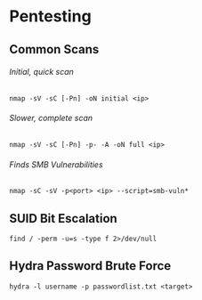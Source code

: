 # Pentesting

## Common Scans

###### Initial, quick scan

`nmap -sV -sC [-Pn] -oN initial <ip>`

###### Slower, complete scan

`nmap -sV -sC [-Pn] -p- -A -oN full <ip>`

###### Finds SMB Vulnerabilities

`nmap -sC -sV -p<port> <ip> --script=smb-vuln*`

## SUID Bit Escalation

`find / -perm -u=s -type f 2>/dev/null`

## Hydra Password Brute Force

`hydra -l username -p passwordlist.txt <target>`
